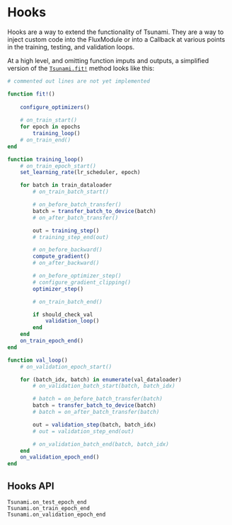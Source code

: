 # Hooks 

Hooks are a way to extend the functionality of Tsunami. They are a way to inject custom code into the FluxModule or
into a Callback at various points in the training, testing, and validation loops.

At a high level, and omitting function imputs and outputs, a simplified version of the [`Tsunami.fit!`](@ref) method looks like this:

```julia
# commented out lines are not yet implemented

function fit!()
    
    configure_optimizers()
    
    # on_train_start()
    for epoch in epochs
        training_loop()
    # on_train_end()
end

function training_loop()
    # on_train_epoch_start()
    set_learning_rate(lr_scheduler, epoch)

    for batch in train_dataloader
        # on_train_batch_start()

        # on_before_batch_transfer()
        batch = transfer_batch_to_device(batch)
        # on_after_batch_transfer()

        out = training_step()
        # training_step_end(out)

        # on_before_backward()
        compute_gradient()
        # on_after_backward()

        # on_before_optimizer_step()
        # configure_gradient_clipping()
        optimizer_step()

        # on_train_batch_end()

        if should_check_val
            validation_loop()
        end
    end
    on_train_epoch_end()
end

function val_loop()
    # on_validation_epoch_start()

    for (batch_idx, batch) in enumerate(val_dataloader)
        # on_validation_batch_start(batch, batch_idx)

        # batch = on_before_batch_transfer(batch)
        batch = transfer_batch_to_device(batch)
        # batch = on_after_batch_transfer(batch)

        out = validation_step(batch, batch_idx)
        # out = validation_step_end(out)

        # on_validation_batch_end(batch, batch_idx)
    end
    on_validation_epoch_end()
end
```


## Hooks API

```@docs
Tsunami.on_test_epoch_end
Tsunami.on_train_epoch_end
Tsunami.on_validation_epoch_end
```
